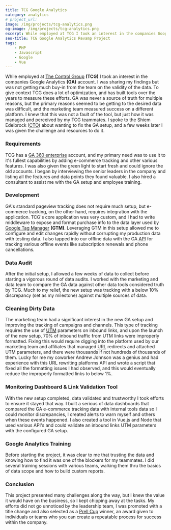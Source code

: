 ```yaml
---
title: TCG Google Analytics
category: analytics
# project_url:
image: /img/projects/tcg-analytics.png
og-image: /img/projects/tcg-analytics.png
excerpt: While employed at TCG I took an interest in the companies Google Analytics account. I was sharing my findings but was not getting much buy-in from the team on the validity of the data. I spoke to the CTO about wanting to fix the GA setup, and a few weeks later I was given the challenge and resources to do it.
seo-title: TCG Google Analytics Revamp Project
tags:
    - PHP
    - Javascript
    - Google
    - Vue
---
```

While employed at [The Control Group](https://thecontrolgroup.com/) **(TCG)** I took an interest in the companies Google Analytics **(GA)** account. I was sharing my findings but was not getting much buy-in from the team on the validity of the data. To give context TCG does a lot of optimization, and has built tools over the years to measure these efforts. GA was never a source of truth for multiple reasons, but the primary reasons seemed to be getting to the desired data was difficult, and the marketing team measured success on a different platform. I knew that this was not a fault of the tool, but just how it was managed and perceived by my TCG teammates. I spoke to the Shiem Edelbrock (<abbr title="chief technology officer">CTO</abbr>) about wanting to fix the GA setup, and a few weeks later I was given the challenge and resources to do it.

### Requirements
TCG has a [GA 360 enterprise](https://marketingplatform.google.com/about/analytics-360/) account, and my primary need was to use it to it's fullest capabilities by adding e-commerce tracking and other various features. I was also given the green light to start fresh and could ignore the old accounts. I began by interviewing the senior leaders in the company and listing all the features and data points they found valuable. I also hired a consultant to assist me with the GA setup and employee training.

### Development
GA's standard pageview tracking does not require much setup, but e-commerce tracking, on the other hand, requires integration with the application. TCG's core application was very custom, and I had to write middleware to expose and format purchase info to the data layer used by [Google Tag Manager](https://marketingplatform.google.com/about/tag-manager/) **(GTM)**. Leveraging GTM in this setup allowed me to configure and edit changes rapidly without corrupting my production data with testing data. I also tapped into our offline data with the GA <abbr title="application program interface">API</abbr> for tracking various offline events like subscription renewals and phone cancellations.

### Data Audit
After the initial setup, I allowed a few weeks of data to collect before starting a vigorous round of data audits. I worked with the marketing and data team to compare the GA data against other data tools considered truth by TCG. Much to my relief, the new setup was tracking with a below 10% discrepancy (set as my milestone) against multiple sources of data.

### Cleaning Dirty Data
The marketing team had a significant interest in the new GA setup and improving the tracking of campaigns and channels. This type of tracking requires the use of [<abbr title="urchin tracking module">UTM</abbr>](https://support.google.com/analytics/answer/1033863) parameters on inbound links, and upon the launch of the new setup, 70% of inbound traffic from UTM links were improperly formatted. Fixing this would require digging into the platform used by our marketing team and affiliates that managed <abbr title="uniform resource locator">URL</abbr> redirects and attached UTM parameters, and there were thousands if not hundreds of thousands of them. Lucky for me my coworker Andrew Johnson was a genius and had experience with this URL rewriting platforms API and wrote a script that fixed all the formatting issues I had observed, and this would eventually reduce the improperly formatted links to below 1%.

### Monitoring Dashboard & Link Validation Tool
With the new setup completed, data validated and trustworthy I took efforts to ensure it stayed that way. I built a serious of data dashboards that compared the GA e-commerce tracking data with internal tools data so I could monitor discrepancies, I created alerts to warn myself and others when these events happened. I also created a tool in Vue.js and Node that used various API's and could validate an inbound links UTM parameters with the configured GA setup.

### Google Analytics Training
Before starting the project, it was clear to me that trusting the data and knowing how to find it was one of the blockers for my teammates. I did several training sessions with various teams, walking them thru the basics of data scope and how to build custom reports.

### Conclusion
This project presented many challenges along the way, but I knew the value it would have on the business, so I kept chipping away at the tasks. My efforts did not go unnoticed by the leadership team, I was promoted with a title change and also selected as a [Prell Cup](https://thecontrolgroup.com/blog/company-news/q4-prell-cup-winners) winner, an award given to individuals or teams who you can create a repeatable process for success within the company.